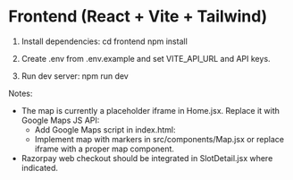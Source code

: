 # Frontend (React + Vite + Tailwind)

1. Install dependencies:
   cd frontend
   npm install

2. Create .env from .env.example and set VITE_API_URL and API keys.

3. Run dev server:
   npm run dev

Notes:
- The map is currently a placeholder iframe in Home.jsx. Replace it with Google Maps JS API:
  - Add Google Maps script in index.html: 
    <script src="https://maps.googleapis.com/maps/api/js?key=YOUR_KEY&libraries=places"></script>
  - Implement map with markers in src/components/Map.jsx or replace iframe with a proper map component.
- Razorpay web checkout should be integrated in SlotDetail.jsx where indicated.
